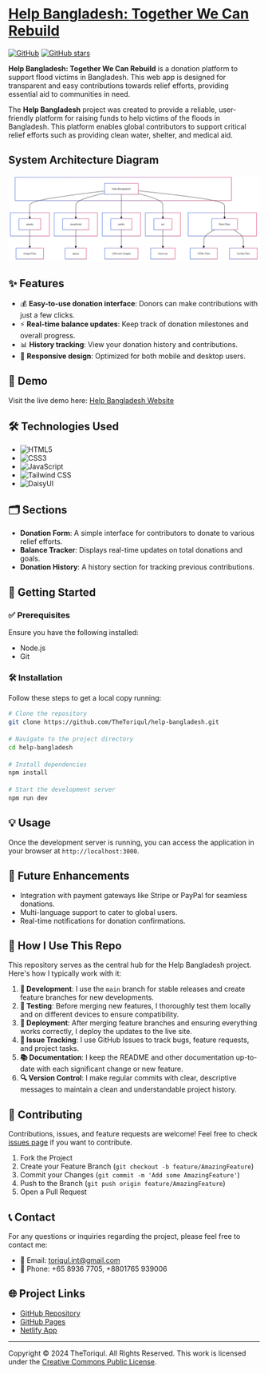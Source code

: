 # [Help Bangladesh: Together We Can Rebuild](https://help-bangladesh.netlify.app/)

[![GitHub](https://img.shields.io/badge/GitHub-Help_Bangladesh-blue?style=flat&logo=github)](https://github.com/TheToriqul/help-bangladesh)
[![GitHub stars](https://img.shields.io/github/stars/TheToriqul/help-bangladesh?style=social)](https://github.com/TheToriqul/help-bangladesh/stargazers)

**Help Bangladesh: Together We Can Rebuild** is a donation platform to support flood victims in Bangladesh. This web app is designed for transparent and easy contributions towards relief efforts, providing essential aid to communities in need.

The **Help Bangladesh** project was created to provide a reliable, user-friendly platform for raising funds to help victims of the floods in Bangladesh. This platform enables global contributors to support critical relief efforts such as providing clean water, shelter, and medical aid.

## System Architecture Diagram

![System Architecture Diagram](./assets/project-architecture-diagram.png)

## ✨ Features
- 💰 **Easy-to-use donation interface**: Donors can make contributions with just a few clicks.
- ⚡ **Real-time balance updates**: Keep track of donation milestones and overall progress.
- 📊 **History tracking**: View your donation history and contributions.
- 📱 **Responsive design**: Optimized for both mobile and desktop users.

## 🎥 Demo

Visit the live demo here: [Help Bangladesh Website](https://help-bangladesh.netlify.app/)

## 🛠️ Technologies Used
- ![HTML5](https://img.shields.io/badge/-HTML5-E34F26?style=flat-square&logo=html5&logoColor=white)
- ![CSS3](https://img.shields.io/badge/-CSS3-1572B6?style=flat-square&logo=css3)
- ![JavaScript](https://img.shields.io/badge/-JavaScript-F7DF1E?style=flat-square&logo=javascript&logoColor=black)
- ![Tailwind CSS](https://img.shields.io/badge/-Tailwind_CSS-38B2AC?style=flat-square&logo=tailwind-css&logoColor=white)
- ![DaisyUI](https://img.shields.io/badge/-DaisyUI-5A0EF8?style=flat-square&logo=daisyui&logoColor=white)


## 🗂️ Sections
- **Donation Form**: A simple interface for contributors to donate to various relief efforts.
- **Balance Tracker**: Displays real-time updates on total donations and goals.
- **Donation History**: A history section for tracking previous contributions.

## 🚀 Getting Started

### ✅ Prerequisites
Ensure you have the following installed:
- Node.js
- Git

### 🛠️ Installation

Follow these steps to get a local copy running:

```bash
# Clone the repository
git clone https://github.com/TheToriqul/help-bangladesh.git

# Navigate to the project directory
cd help-bangladesh

# Install dependencies
npm install

# Start the development server
npm run dev
```

## 💡 Usage
Once the development server is running, you can access the application in your browser at `http://localhost:3000`. 

## 🚧 Future Enhancements
- Integration with payment gateways like Stripe or PayPal for seamless donations.
- Multi-language support to cater to global users.
- Real-time notifications for donation confirmations.

## 💼 How I Use This Repo
This repository serves as the central hub for the Help Bangladesh project. Here's how I typically work with it:

1. **🌿 Development**: I use the `main` branch for stable releases and create feature branches for new developments.
2. **🧪 Testing**: Before merging new features, I thoroughly test them locally and on different devices to ensure compatibility.
3. **🚀 Deployment**: After merging feature branches and ensuring everything works correctly, I deploy the updates to the live site.
4. **🐛 Issue Tracking**: I use GitHub Issues to track bugs, feature requests, and project tasks.
5. **📚 Documentation**: I keep the README and other documentation up-to-date with each significant change or new feature.
6. **🔍 Version Control**: I make regular commits with clear, descriptive messages to maintain a clean and understandable project history.

## 🤝 Contributing
Contributions, issues, and feature requests are welcome! Feel free to check [issues page](https://github.com/TheToriqul/help-bangladesh/issues) if you want to contribute.

1. Fork the Project
2. Create your Feature Branch (`git checkout -b feature/AmazingFeature`)
3. Commit your Changes (`git commit -m 'Add some AmazingFeature'`)
4. Push to the Branch (`git push origin feature/AmazingFeature`)
5. Open a Pull Request

## 📞 Contact
For any questions or inquiries regarding the project, please feel free to contact me:
- 📧 Email: toriqul.int@gmail.com
- 📱 Phone: +65 8936 7705, +8801765 939006

## 🌐 Project Links
- [GitHub Repository](https://github.com/TheToriqul/help-bangladesh)
- [GitHub Pages](https://thetoriqul.github.io/Help-Bangladesh/)
- [Netlify App](https://help-bangladesh.netlify.app/)

---

Copyright © 2024 TheToriqul. All Rights Reserved. 
This work is licensed under the [Creative Commons Public License](./LICENSE). 